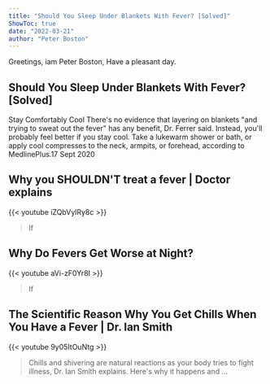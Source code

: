 ```yaml
---
title: "Should You Sleep Under Blankets With Fever? [Solved]"
ShowToc: true 
date: "2022-03-21"
author: "Peter Boston" 
---
```


Greetings, iam Peter Boston, Have a pleasant day.
## Should You Sleep Under Blankets With Fever? [Solved]
 Stay Comfortably Cool There's no evidence that layering on blankets "and trying to sweat out the fever" has any benefit, Dr. Ferrer said. Instead, you'll probably feel better if you stay cool. Take a lukewarm shower or bath, or apply cool compresses to the neck, armpits, or forehead, according to MedlinePlus.17 Sept 2020

## Why you SHOULDN'T treat a fever | Doctor explains
{{< youtube iZQbVylRy8c >}}
>If 

## Why Do Fevers Get Worse at Night?
{{< youtube aVi-zF0Yr8I >}}
>If 

## The Scientific Reason Why You Get Chills When You Have a Fever | Dr. Ian Smith
{{< youtube 9y05ItOuNtg >}}
>Chills and shivering are natural reactions as your body tries to fight illness, Dr. Ian Smith explains. Here's why it happens and ...

